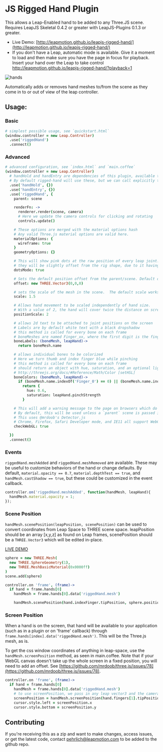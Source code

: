 JS Rigged Hand Plugin
==============

This allows a Leap-Enabled hand to be added to any Three.JS scene.
Requires LeapJS Skeletal 0.4.2 or greater with LeapJS-Plugins 0.1.3 or greater.

 - Live Demo: [http://leapmotion.github.io/leapjs-rigged-hand/](http://leapmotion.github.io/leapjs-rigged-hand/)
 - If you don't have a Leap, automatic mode is available.  Give it a moment to load and then make sure you have the page in focus for playback.  Insert your hand over the Leap to take control http://leapmotion.github.io/leapjs-rigged-hand/?playback=1

![hands](https://f.cloud.github.com/assets/407497/2405446/5e7ee120-aa50-11e3-8ac0-579b316efc04.png)

Automatically adds or removes hand meshes to/from the scene as they come in to or out of view of the leap controller.


## Usage:

### Basic

```coffeescript
# simplest possible usage, see `quickstart.html`
(window.controller = new Leap.Controller)
  .use('riggedHand')
  .connect()
```

### Advanced

```coffeescript
# advanced configuration, see `index.html` and `main.coffee`
(window.controller = new Leap.Controller)
  # handHold and handEntry are dependencies of this plugin, available to the controller through leap-plugins.js
  # By default rigged-hand will use these, but we can call explicitly to provide configuration:
  .use('handHold', {})
  .use('handEntry', {})
  .use('riggedHand', {
    parent: scene

    renderFn: ->
      renderer.render(scene, camera)
      # Here we update the camera controls for clicking and rotating
      controls.update()

    # These options are merged with the material options hash
    # Any valid Three.js material options are valid here.
    materialOptions: {
      wireframe: true
    }
    geometryOptions: {}

    # This will show pink dots at the raw position of every leap joint.
    # they will be slightly offset from the rig shape, due to it having slightly different proportions.
    dotsMode: true

    # Sets the default position offset from the parent/scene. Default of new THREE.Vector3(0,-10,0)
    offset: new THREE.Vector3(0,0,0)

    # sets the scale of the mesh in the scene.  The default scale works with a camera of distance ~15.
    scale: 1.5

    # Allows hand movement to be scaled independently of hand size.
    # With a value of 2, the hand will cover twice the distance on screen as it does in the world.
    positionScale: 2

    # allows 2d text to be attached to joint positions on the screen
    # Labels are by default white text with a black dropshadow
    # this method is called for every bone on each frame
    # boneMeshes are named Finger_xx, where the first digit is the finger number, and the second the bone, 0 indexed.
    boneLabels: (boneMesh, leapHand)->
      return boneMesh.name

    # allows individual bones to be colorized
    # Here we turn thumb and index finger blue while pinching
    # this method is called for every bone on each frame
    # should return an object with hue, saturation, and an optional lightness ranging from 0 to 1
    # http://threejs.org/docs/#Reference/Math/Color [setHSL]
    boneColors: (boneMesh, leapHand)->
      if (boneMesh.name.indexOf('Finger_0') == 0) || (boneMesh.name.indexOf('Finger_1') == 0)
        return {
          hue: 0.6,
          saturation: leapHand.pinchStrength
        }

    # This will add a warning message to the page on browsers which do not support WebGL or do not have it enabled.
    # By default, this will be used unless a `parent` scene is passed in.
    # This uses @mrdoob's Detector.js
    # Chrome, Firefox, Safari Developer mode, and IE11 all support WebGL.  http://caniuse.com/webgl
    checkWebGL: true

  })
  .connect()
```

### Events

`riggedHand.meshAdded` and `riggedHand.meshRemoved` are available.  These may be useful to customize behaviors of the
hand or change defaults.  By default, `material.opacity == 0.7`, `material.depthTest == true`, and
`handMesh.castShadow == true`, but these could be customized in the event callback.

```javascript
controller.on('riggedHand.meshAdded', function(handMesh, leapHand){
  handMesh.material.opacity = 1;
});
```

### Scene Position

`handMesh.scenePosition(leapPosition, scenePosition)` can be used to convert coordinates from Leap Space to THREE scene space.
leapPosition should be an array [x,y,z] as found on Leap frames, scenePosition should be a `THREE.Vector3` which will be edited in-place.

[LIVE DEMO](http://leapmotion.github.io/leapjs-rigged-hand/?scenePosition=true)


```coffeescript
sphere = new THREE.Mesh(
  new THREE.SphereGeometry(1),
  new THREE.MeshBasicMaterial(0x0000ff)
)
scene.add(sphere)

controller.on 'frame', (frame)->
  if hand = frame.hands[0]
    handMesh = frame.hands[0].data('riggedHand.mesh')

    handMesh.scenePosition(hand.indexFinger.tipPosition, sphere.position)

```


### Screen Position

When a hand is on the screen, that hand will be available to your application (such as in a plugin or on 'frame' callback)
 through `frame.hands[index].data('riggedHand.mesh')`.  This will be the Three.js mesh, as is.

To get the css window coordinates of anything in leap-space, use the `handMesh.screenPosition` method, as seen in
main.coffee.  Note that if your WebGL canvas doesn't take up the whole screen in a fixed position, you will need to
add an offset. See [https://github.com/mrdoob/three.js/issues/78](https://github.com/mrdoob/three.js/issues/78).

```coffeescript
controller.on 'frame', (frame)->
  if hand = frame.hands[0]
    handMesh = frame.hands[0].data('riggedHand.mesh')
    # to use screenPosition, we pass in any leap vector3 and the camera
    screenPosition = handMesh.screenPosition(hand.fingers[1].tipPosition, camera)
    cursor.style.left = screenPosition.x
    cursor.style.bottom = screenPosition.y
```

## Contributing

If you're receiving this as a zip and want to make changes, access issues, or get the latest code, contact
pehrlich@leapmotion.com to be added to the github repo.
